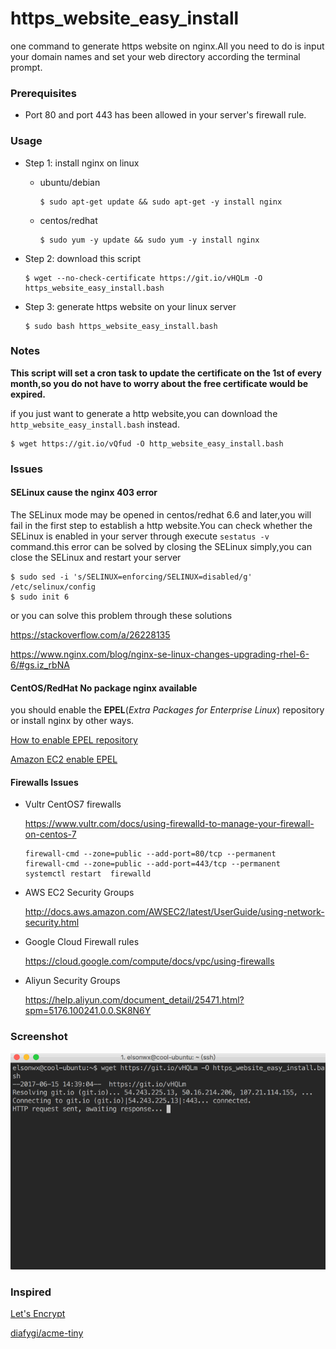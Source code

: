 # https_website_easy_install
one command to generate https website on nginx.All you need to do is input your domain names and set your web directory according the terminal prompt.

### Prerequisites

- Port 80 and port 443 has been allowed in your server's firewall rule.

### Usage

- Step 1: install nginx on linux

  - ubuntu/debian

    ````
    $ sudo apt-get update && sudo apt-get -y install nginx
    ````

  - centos/redhat

    ```
    $ sudo yum -y update && sudo yum -y install nginx
    ```

- Step 2: download this script

  ``` 
  $ wget --no-check-certificate https://git.io/vHQLm -O https_website_easy_install.bash
  ```

- Step 3: generate https website on your linux server

  ```
  $ sudo bash https_website_easy_install.bash
  ```




### Notes

**This script will set a cron task to update the certificate on the 1st of every month,so you do not have to worry about the free certificate would be expired.**

if you just want to generate a http website,you can download the `http_website_easy_install.bash` instead.

```
$ wget https://git.io/vQfud -O http_website_easy_install.bash
```



### Issues

#### SELinux cause the nginx 403 error

The SELinux mode may be opened in centos/redhat 6.6 and later,you will fail in the first step to establish a http website.You can check whether the SELinux is enabled in your server through execute `sestatus -v` command.this error can be solved by closing the SELinux simply,you can close the SELinux and restart your server

```
$ sudo sed -i 's/SELINUX=enforcing/SELINUX=disabled/g' /etc/selinux/config
$ sudo init 6
```

or you can solve this problem through these solutions

https://stackoverflow.com/a/26228135

https://www.nginx.com/blog/nginx-se-linux-changes-upgrading-rhel-6-6/#gs.iz_rbNA

#### CentOS/RedHat No package nginx available

you should enable the **EPEL**(*Extra Packages for Enterprise Linux*) repository or install nginx by other ways.

[How to enable EPEL repository](https://www.liquidweb.com/kb/enable-epel-repository/)

[Amazon EC2 enable EPEL](https://aws.amazon.com/cn/premiumsupport/knowledge-center/ec2-enable-epel/)

#### Firewalls Issues

- Vultr CentOS7 firewalls

  https://www.vultr.com/docs/using-firewalld-to-manage-your-firewall-on-centos-7

  ```
  firewall-cmd --zone=public --add-port=80/tcp --permanent
  firewall-cmd --zone=public --add-port=443/tcp --permanent
  systemctl restart  firewalld
  ```


- AWS EC2 Security Groups

  http://docs.aws.amazon.com/AWSEC2/latest/UserGuide/using-network-security.html

- Google Cloud Firewall rules

  https://cloud.google.com/compute/docs/vpc/using-firewalls

- Aliyun Security Groups

  https://help.aliyun.com/document_detail/25471.html?spm=5176.100241.0.0.SK8N6Y


### Screenshot

![screenshot](screenshot/20170613.gif)



###  Inspired

[Let's Encrypt](https://letsencrypt.org)

[diafygi/acme-tiny](https://github.com/diafygi/acme-tiny)



